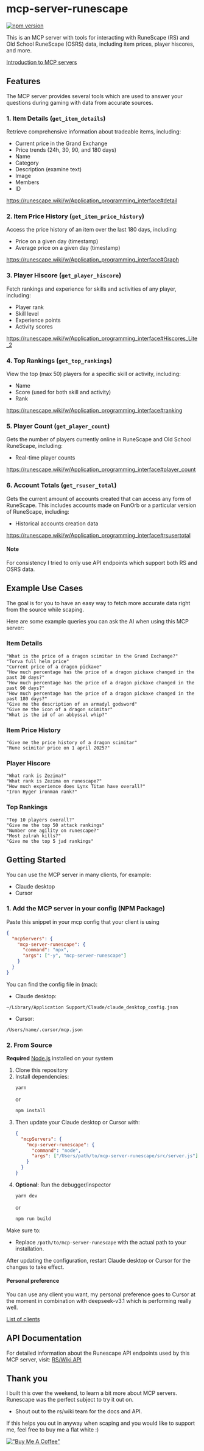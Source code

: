 # mcp-server-runescape
[![npm version](https://badge.fury.io/js/mcp-server-runescape.svg)](https://badge.fury.io/js/mcp-server-runescape)

This is an MCP server with tools for interacting with RuneScape (RS) and Old School RuneScape (OSRS) data, including item prices, player hiscores, and more.

[Introduction to MCP servers](https://modelcontextprotocol.io/introduction)

## Features

The MCP server provides several tools which are used to answer your questions during gaming with data from accurate sources.

### 1. Item Details (`get_item_details`)

Retrieve comprehensive information about tradeable items, including:

- Current price in the Grand Exchange
- Price trends (24h, 30, 90, and 180 days)
- Name
- Category
- Description (examine text)
- Image
- Members
- ID

https://runescape.wiki/w/Application_programming_interface#detail

### 2. Item Price History (`get_item_price_history`)

Access the price history of an item over the last 180 days, including:

- Price on a given day (timestamp)
- Average price on a given day (timestamp)

https://runescape.wiki/w/Application_programming_interface#Graph

### 3. Player Hiscore (`get_player_hiscore`)

Fetch rankings and experience for skills and activities of any player, including:

- Player rank
- Skill level
- Experience points
- Activity scores

https://runescape.wiki/w/Application_programming_interface#Hiscores_Lite_2

### 4. Top Rankings (`get_top_rankings`)

View the top (max 50) players for a specific skill or activity, including:

- Name
- Score (used for both skill and activity)
- Rank

https://runescape.wiki/w/Application_programming_interface#ranking

### 5. Player Count (`get_player_count`)

Gets the number of players currently online in RuneScape and Old School RuneScape, including:

- Real-time player counts

https://runescape.wiki/w/Application_programming_interface#player_count

### 6. Account Totals (`get_rsuser_total`)

Gets the current amount of accounts created that can access any form of RuneScape. This includes accounts made on FunOrb or a particular version of RuneScape, including:

- Historical accounts creation data

https://runescape.wiki/w/Application_programming_interface#rsusertotal

#### Note

For consistency I tried to only use API endpoints which support both RS and OSRS data.

## Example Use Cases

The goal is for you to have an easy way to fetch more accurate data right from the source while scaping.

Here are some example queries you can ask the AI when using this MCP server:

### Item Details

```
"What is the price of a dragon scimitar in the Grand Exchange?"
"Torva full helm price"
"Current price of a dragon pickaxe"
"How much percentage has the price of a dragon pickaxe changed in the past 30 days?"
"How much percentage has the price of a dragon pickaxe changed in the past 90 days?"
"How much percentage has the price of a dragon pickaxe changed in the past 180 days?"
"Give me the description of an armadyl godsword"
"Give me the icon of a dragon scimitar"
"What is the id of an abbyssal whip?"
```

### Item Price History

```
"Give me the price history of a dragon scimitar"
"Rune scimitar price on 1 april 2025?"
```

### Player Hiscore

```
"What rank is Zezima?"
"What rank is Zezima on runescape?"
"How much experience does Lynx Titan have overall?"
"Iron Hyger ironman rank?"
```

### Top Rankings

```
"Top 10 players overall?"
"Give me the top 50 attack rankings"
"Number one agility on runescape?"
"Most zulrah kills?"
"Give me the top 5 jad rankings"
```

## Getting Started

You can use the MCP server in many clients, for example:

- Claude desktop
- Cursor

### 1. Add the MCP server in your config (NPM Package)

Paste this snippet in your mcp config that your client is using

```json
{
  "mcpServers": {
    "mcp-server-runescape": {
      "command": "npx",
      "args": ["-y", "mcp-server-runescape"]
    }
  }
}
```

You can find the config file in (mac):

- Claude desktop:

`~/Library/Application Support/Claude/claude_desktop_config.json`

- Cursor:

`/Users/name/.cursor/mcp.json`

### 2. From Source

**Required** [Node.js](https://nodejs.org/en) installed on your system

1. Clone this repository
2. Install dependencies:
   ```bash   
   yarn
   ```
   or
   ```bash   
   npm install
   ```
3. Then update your Claude desktop or Cursor with:
   ```json
   {
     "mcpServers": {
       "mcp-server-runescape": {
         "command": "node",
         "args": ["/Users/path/to/mcp-server-runescape/src/server.js"]
       }
     }
   }
   ```
4. **Optional**: Run the debugger/inspector
   ```bash
   yarn dev
   ```
   or
   ```bash   
   npm run build
   ```

Make sure to:

- Replace `/path/to/mcp-server-runescape` with the actual path to your installation.

After updating the configuration, restart Claude desktop or Cursor for the changes to take effect.

#### Personal preference

You can use any client you want, my personal preference goes to Cursor at the moment in combination with deepseek-v3.1 which is performing really well.

[List of clients](https://modelcontextprotocol.io/clients)

## API Documentation

For detailed information about the Runescape API endpoints used by this MCP server, visit:
[RS/Wiki API](https://runescape.wiki/w/Application_programming_interface)

## Thank you

I built this over the weekend, to learn a bit more about MCP servers. Runescape was the perfect subject to try it out on.

- Shout out to the rs/wiki team for the docs and API.

If this helps you out in anyway when scaping and you would like to support me, feel free to buy me a flat white :)

[!["Buy Me A Coffee"](https://www.buymeacoffee.com/assets/img/custom_images/orange_img.png)](https://buymeacoffee.com/stefanxyz)
